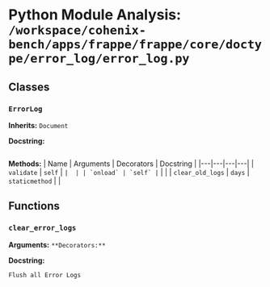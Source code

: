 # Python Module Analysis: `/workspace/cohenix-bench/apps/frappe/frappe/core/doctype/error_log/error_log.py`

## Classes

### `ErrorLog`
**Inherits:** `Document`


**Docstring:**
```

```

**Methods:**
| Name | Arguments | Decorators | Docstring |
|---|---|---|---|
| `validate` | `self` | `` |  |
| `onload` | `self` | `` |  |
| `clear_old_logs` | `days` | `staticmethod` |  |





## Functions

### `clear_error_logs`
**Arguments:** ``
**Decorators:** ``

**Docstring:**
```
Flush all Error Logs
```

